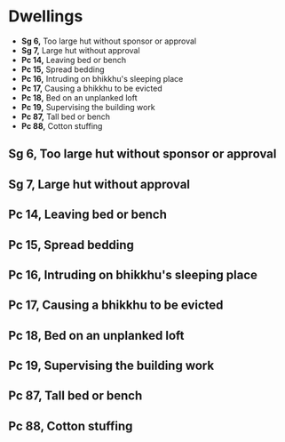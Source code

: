 # Dwellings

-   **Sg 6,** Too large hut without sponsor or approval
-   **Sg 7,** Large hut without approval
-   **Pc 14,** Leaving bed or bench
-   **Pc 15,** Spread bedding
-   **Pc 16,** Intruding on bhikkhu's sleeping place
-   **Pc 17,** Causing a bhikkhu to be evicted
-   **Pc 18,** Bed on an unplanked loft
-   **Pc 19,** Supervising the building work
-   **Pc 87,** Tall bed or bench
-   **Pc 88,** Cotton stuffing

## Sg 6, Too large hut without sponsor or approval

## Sg 7, Large hut without approval

## Pc 14, Leaving bed or bench

## Pc 15, Spread bedding

## Pc 16, Intruding on bhikkhu's sleeping place

## Pc 17, Causing a bhikkhu to be evicted

## Pc 18, Bed on an unplanked loft

## Pc 19, Supervising the building work

## Pc 87, Tall bed or bench

## Pc 88, Cotton stuffing

